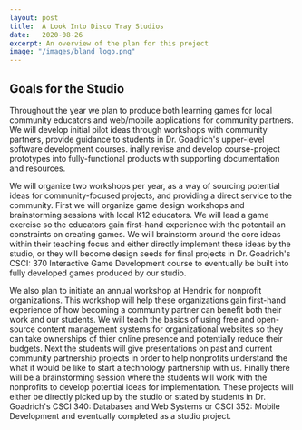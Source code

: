 ```yaml
---
layout: post
title:  A Look Into Disco Tray Studios
date:   2020-08-26
excerpt: An overview of the plan for this project
image: "/images/bland logo.png"
---
```


## Goals for the Studio

Throughout the year we plan to produce both learning games for local 
community educators and web/mobile applications for community partners.
We will develop  initial pilot ideas through workshops with community
partners, provide guidance to students in Dr. Goadrich's upper-level
software development courses. inally revise and develop course-project
prototypes into fully-functional products with supporting documentation 
and resources.

We will organize two workshops per year, as a way of sourcing potential 
ideas for community-focused projects, and providing a direct service to 
the community. First we will organize game design workshops and
brainstorming sessions with local K12 educators. We will lead a game
exercise so the educators gain first-hand experience with the potentail
an constraints on creating games. We will brainstorm around the core
ideas within their teaching focus and either directly implement these
ideas by the studio, or they will become design seeds for final projects
in Dr. Goadrich's CSCI: 370 Interactive Game Development course to 
eventually be built into fully developed games produced by our studio.

We also plan to initiate an annual workshop at Hendrix for nonprofit 
organizations. This workshop will help these organizations gain first-hand experience 
of how becoming a community partner can benefit both their work and our students. We will 
teach the basics of using free and open-source content management systems for organizational websites so they can take ownerships of thier online presence and potentially reduce their budgets. Next the students will give presentations on past and current community partnership projects in order to help nonprofits understand the what it would be like to start a technology partnership with us. Finally 
there will be a brainstorming session where the students will work with the nonprofits to develop potential ideas for implementation. These projects will either be directly picked up by the studio or stated by students in Dr. Goadrich's CSCI 340: Databases and Web Systems or CSCI 352: Mobile Development
and eventually completed as a studio project.


